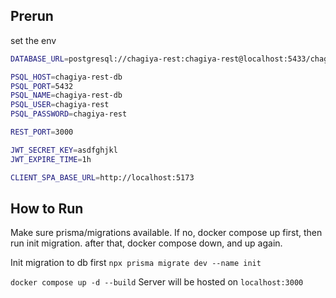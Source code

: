 ## Prerun

set the env

```bash
DATABASE_URL=postgresql://chagiya-rest:chagiya-rest@localhost:5433/chagiya-rest-db

PSQL_HOST=chagiya-rest-db
PSQL_PORT=5432
PSQL_NAME=chagiya-rest-db
PSQL_USER=chagiya-rest
PSQL_PASSWORD=chagiya-rest

REST_PORT=3000

JWT_SECRET_KEY=asdfghjkl
JWT_EXPIRE_TIME=1h

CLIENT_SPA_BASE_URL=http://localhost:5173
```

## How to Run

Make sure prisma/migrations available. If no, docker compose up first, then run init migration. after that, docker compose down, and up again.

Init migration to db first
`npx prisma migrate dev --name init`

`docker compose up -d --build`
Server will be hosted on `localhost:3000`
